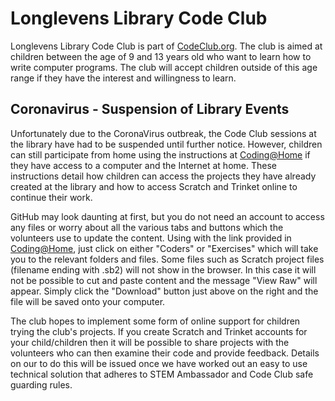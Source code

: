 Longlevens Library Code Club
============================

Longlevens Library Code Club is part of [CodeClub.org](https://codeclub.org). The club is aimed at children between the age of 9 and 13 years old who want to learn how to write computer programs. The club will accept children outside of this age range if they have the interest and willingness to learn.

Coronavirus - Suspension of Library Events
------------------------------------------

Unfortunately due to the CoronaVirus outbreak, the Code Club sessions at the library have had to be suspended until further notice. However, children can still participate from home using the instructions at [Coding@Home](CodingAtHome.pdf) if they have access to a computer and the Internet at home. These instructions detail how children can access the projects they have already created at the library and how to access Scratch and Trinket online to continue their work.

GitHub may look daunting at first, but you do not need an account to access any files or worry about all the various tabs and buttons which the volunteers use to update the content. Using with the link provided in [Coding@Home](CodingAtHome.pdf), just click on either "Coders" or "Exercises" which will take you to the relevant folders and files. Some files such as Scratch project files (filename ending with .sb2) will not show in the browser. In this case it will not be possible to cut and paste content and the message "View Raw" will appear. Simply click the "Download" button just above on the right and the file will be saved onto your computer.

The club hopes to implement some form of online support for children trying the club's projects. If you create Scratch and Trinket accounts for your child/children then it will be possible to share projects with the volunteers who can then examine their code and provide feedback. Details on our to do this will be issued once we have worked out an easy to use technical solution that adheres to STEM Ambassador and Code Club safe guarding rules.

